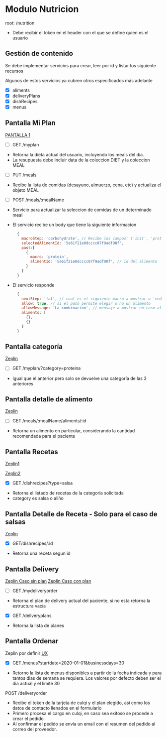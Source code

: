 # Modulo Nutricion

root: /nutrition

- Debe recibir el token en el header con el que se define quien es el usuario

## Gestión de contenido

Se debe implementar servicios para crear, leer por id y listar los siguiente recursos

Algunos de estos servicios ya cubren otros especificados más adelante

- [x] aliments
- [x] deliveryPlans
- [x] dishRecipes
- [x] menus

## Pantalla Mi Plan

[PANTALLA 1](https://www.figma.com/proto/1x8QOK8EM6gHYhRgtiWo1y/Seleccionar-comidas?node-id=1%3A2&scaling=min-zoom)

- [ ] GET /myplan

- Retorna la dieta actual del usuario, incluyendo los meals del dia.
- La resupuesta debe incluir data de la coleccion DIET y la coleccion MEAL

- [ ] PUT /meals

- Recibe la lista de comidas (desayuno, almuerzo, cena, etc) y actualiza el objeto MEAL

- [ ] POST /meals/:mealName
- Servicio para actualizar la seleccion de comidas de un determinado meal

- El servicio recibe un body que tiene la siguiente informacion

  ```js
    {
      macroStep: 'carbohydrate', // Recibe los campos: ['init', 'protein', 'carbohydrate', 'fat']
      selectedAlimentId: '5e61f21e0dcccc07f9adf90f',
      past:[
        {
          macro: 'protein',
          alimentId: '5e61f21e0dcccc07f9adf90f', // id del alimento
        }
      ]
    }
  ```

- El servicio responde

  ```js
    {
      nextStep: 'fat', // cual es el siguiente macro a mostrar o 'end' si ya termino el flujo
      allow: true, // si el paso permite elegir o no un alimento
      allowMessage: 'La combinacion', // mensaje a mostrar en caso allow sea falso
      aliments: [
        {},
        {}
      ]
    }
  ```

## Pantalla categoría

[Zeplin](https://zpl.io/29RdqEp)

- [ ] GET /myplan/?category=proteina

- Igual que el anterior pero solo se devuelve una categoría de las 3 anteriores

## Pantalla detalle de alimento

[Zeplin](https://zpl.io/amNRDk3)

- [ ] GET /meals/:mealName/aliments/:id

- Retorna un alimento en particular, considerando la cantidad recomendada para el paciente

## Pantalla Recetas

[Zeplin1](https://zpl.io/aR8wMOp)

[Zeplin2](https://zpl.io/2Z130lE)

- [x] GET /dishrecipes?type=salsa

- Retorna el listado de recetas de la categoria solicitada
- category es salsa o aliño

## Pantalla Detalle de Receta - **Solo para el caso de salsas**

[Zeplin](https://zpl.io/awedLjg)

- [x] GET/dishrecipes/:id

- Retorna una receta segun id

## Pantalla Delivery

[Zeplin Caso sin plan](https://zpl.io/aR8wMxg)
[Zeplin Caso con plan](https://zpl.io/b6EwOqK)

- [ ] GET /mydeliveryorder

- Retorna el plan de delivery actual del paciente, si no esta retorna la estructura vacía

- [x] GET /deliveryplans

- Retorna la lista de planes

## Pantalla Ordenar

Zeplin por definir
[UX](https://www.figma.com/file/6d878V4JEcURRrpRv7FoPa/Compra-nutricion?node-id=0%3A1)

- [x] GET /menus?startdate=2020-01-01&businessdays=30

- Retorno la lista de menus disponibles a partir de la fecha indicada y para tantos dias de semana se requiera. Los valores por defecto deben ser el dia actual y el limite 30

POST /deliveryorder

- Recibe el token de la tarjeta de culqi y el plan elegido, así como los datos de contacto llenados en el formulario
- Primero procesa el cargo en culqi, en caso sea exitoso se procede a crear el pedido
- Al confirmar el pedido se envía un email con el resumen del pedido al correo del proveedor.
